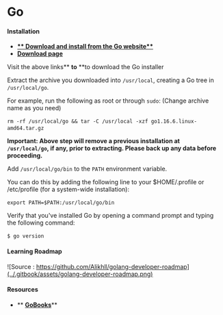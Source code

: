 # Go

#### Installation

* ****[** Download and install from the Go website**](https://golang.org/doc/install)****
* ****[**Download page**](https://golang.org/dl/)****

Visit the above links** **to** **to download the Go installer

Extract the archive you downloaded into `/usr/local`, creating a Go tree in `/usr/local/go`.

&#x20;For example, run the following as root or through `sudo`: (Change archive name as you need)

```
rm -rf /usr/local/go && tar -C /usr/local -xzf go1.16.6.linux-amd64.tar.gz
```

**Important: Above step will remove a previous installation at `/usr/local/go`, if any, prior to extracting. Please back up any data before proceeding.**

Add `/usr/local/go/bin` to the `PATH` environment variable.

&#x20;You can do this by adding the following line to your $HOME/.profile or /etc/profile (for a system-wide installation):

```
export PATH=$PATH:/usr/local/go/bin
```

Verify that you've installed Go by opening a command prompt and typing the following command:

```
$ go version
```

#### Learning Roadmap

![Source : https://github.com/Alikhll/golang-developer-roadmap](../.gitbook/assets/golang-developer-roadmap.png)

####

#### Resources

* ** **[**GoBooks**](https://github.com/dariubs/GoBooks)****
